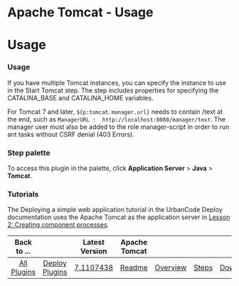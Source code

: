 
Apache Tomcat - Usage
=====================

# Usage



### Usage





If you have multiple Tomcat instances, you can specify the instance to use in the Start Tomcat step. The
 step includes properties for specifying the CATALINA\_BASE and CATALINA\_HOME variables.


For Tomcat 7 and later, 
```${p:tomcat.manager.url}``` needs to contain /text at the end, such as `ManagerURL : 
http://localhost:8080/manager/text`. The manager user must also be added to the role manager-script in order to run ant 
tasks without CSRF denial (403 Errors).


### Step palette


To access this plugin in the palette, click **Application 
Server** > **Java** > **Tomcat**.


### **Tutorials**


The Deploying a simple web application tutorial in the UrbanCode
 Deploy documentation uses the Apache Tomcat as the application server in [Lesson 2: Creating component 
processes](https://www.ibm.com/docs/en/urbancode-deploy/7.1.2?topic=tutorials-deploying-simple-web-application).





|Back to ...||Latest Version|Apache Tomcat ||||
| :---: | :---: | :---: | :---: | :---: | :---: | :---: |
|[All Plugins](../../index.md)|[Deploy Plugins](../README.md)|[7.1107438](https://raw.githubusercontent.com/UrbanCode/IBM-UCD-PLUGINS/main/files/Tomcat/Tomcat-7.1107438.zip)|[Readme](README.md)|[Overview](overview.md)|[Steps](steps.md)|[Downloads](downloads.md)|
